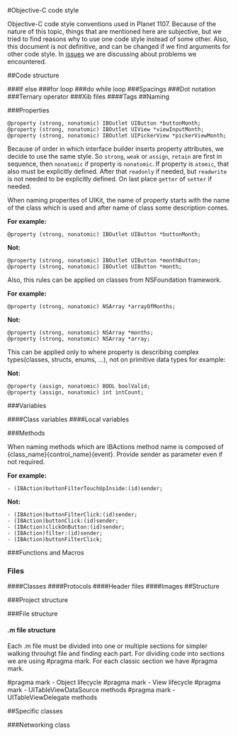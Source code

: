 #Objective-C code style

Objective-C code style conventions used in Planet 1107. 
Because of the nature of this topic, things that are
mentioned here are subjective, but we tried to find reasons why to use one code style instead of some other. Also, this
document is not definitive, and can be changed if we find arguments for other code style.
In [issues](https://github.com/jcavar/oc-code-style/issues) we are discussing about problems we encountered.

##Code structure

###If else
###for loop
###do while loop
###Spacings
###Dot notation
###Ternary operator
###Xib files
####Tags
##Naming

###Properties

```objc
@property (strong, nonatomic) IBOutlet UIButton *buttonMonth;
@property (strong, nonatomic) IBOutlet UIView *viewInputMonth;
@property (strong, nonatomic) IBOutlet UIPickerView *pickerViewMonth;
```

Because of order in which interface builder inserts property attributes, we decide to use the same style. 
So `strong`, `weak` or `assign`, `retain` are first in sequence, then `nonatomic` if property is `nonatomic`. 
If property is `atomic`, that also must be explicitly defined. After that `readonly` if needed, but `readwrite` 
is not needed to be explicitly defined. On last place `getter` of `setter` if needed.

When naming properites of UIKit, the name of property starts with the name of the class which is used and after name 
of class some description comes.

**For example:**  
```objc
@property (strong, nonatomic) IBOutlet UIButton *buttonMonth;
```
**Not:**  
```objc
@property (strong, nonatomic) IBOutlet UIButton *monthButton;
@property (strong, nonatomic) IBOutlet UIButton *month;
```

Also, this rules can be applied on classes from NSFoundation framework.

**For example:**  
```objc
@property (strong, nonatomic) NSArray *arrayOfMonths;
```
**Not:**  
```objc
@property (strong, nonatomic) NSArray *months;
@property (strong, nonatomic) NSArray *array;
```

This can be applied only to where property is describing complex types(classes, structs, enums, ...), not on primitive
data types for example:

**Not:**  
```objc
@property (assign, nonatomic) BOOL boolValid;
@property (assign, nonatomic) int intCount;
```

###Variables

####Class variables
####Local variables

###Methods

When naming methods which are IBActions method name is composed of {class_name}{control_name}{event}. Provide sender 
as parameter even if not required.

**For example:**
```objc
- (IBAction)buttonFilterTouchUpInside:(id)sender;
```
**Not:**
```objc
- (IBAction)buttonFilterClick:(id)sender;
- (IBAction)buttonClick:(id)sender;
- (IBAction)clickOnButton:(id)sender;
- (IBAction)filter:(id)sender;
- (IBAction)buttonFilterClick;
```
###Functions and Macros
### Files
####Classes
####Protocols
####Header files
####Images
##Structure

###Project structure

###File structure

#### .m file structure

Each .m file must be divided into one or multiple sections for simpler walking throuhgt file and finding each part.
For dividing code into sections we are using #pragma mark. For each classic section we have #pragma mark.

#pragma mark - Object lifecycle
#pragma mark - View lifecycle
#pragma mark - UITableViewDataSource methods
#pragma mark - UITableViewDelegate methods

##Specific classes

###Networking class
